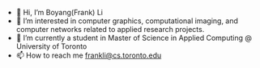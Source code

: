 - 👋 Hi, I’m Boyang(Frank) Li
- 👀 I’m interested in computer graphics, computational imaging, and computer networks related to applied research projects.
- 🌱 I’m currently a student in Master of Science in Applied Computing @ University of Toronto
- 📫 How to reach me frankli@cs.toronto.edu

<!---
Frankli05211/Frankli05211 is a ✨ special ✨ repository because its `README.md` (this file) appears on your GitHub profile.
You can click the Preview link to take a look at your changes.
--->
